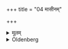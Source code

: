 +++
title = "04 मासीनम्"

+++

<details><summary>मूलम्</summary>

मासीनम् ४
</details>

<details><summary>Oldenberg</summary>

4. (It is performed) monthly.
</details>
